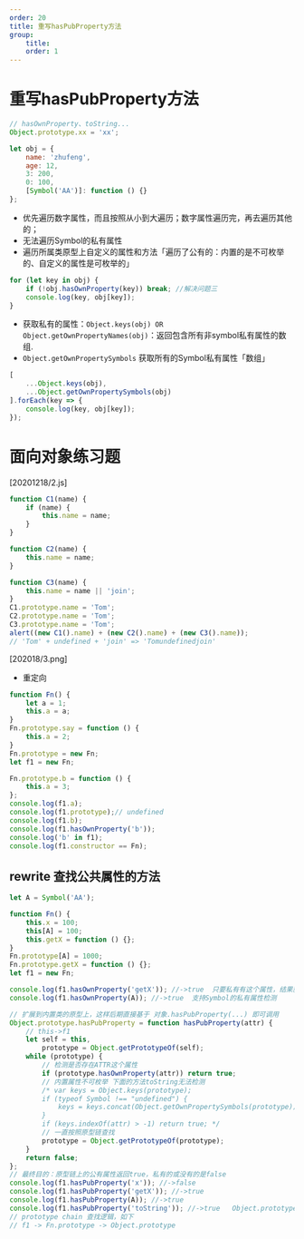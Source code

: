 ```yaml
---
order: 20
title: 重写hasPubProperty方法 
group:
    title: 
    order: 1
---
```


# 重写hasPubProperty方法

```javascript
// hasOwnProperty、toString...
Object.prototype.xx = 'xx';

let obj = {
    name: 'zhufeng',
    age: 12,
    3: 200,
    0: 100,
    [Symbol('AA')]: function () {}
};
```

+ 优先遍历数字属性，而且按照从小到大遍历；数字属性遍历完，再去遍历其他的；
+ 无法遍历Symbol的私有属性
+ 遍历所属类原型上自定义的属性和方法「遍历了公有的：内置的是不可枚举的、自定义的属性是可枚举的」

```javascript
for (let key in obj) {
    if (!obj.hasOwnProperty(key)) break; //解决问题三 
    console.log(key, obj[key]);
} 
```

* 获取私有的属性：`Object.keys(obj) OR Object.getOwnPropertyNames(obj)`：返回包含所有非symbol私有属性的数组.
* `Object.getOwnPropertySymbols` 获取所有的Symbol私有属性「数组」

```javascript
[
    ...Object.keys(obj),
    ...Object.getOwnPropertySymbols(obj)
].forEach(key => {
    console.log(key, obj[key]);
});
```


# 面向对象练习题

[20201218/2.js]  

```javascript
function C1(name) {
    if (name) {
        this.name = name;
    }
}

function C2(name) {
    this.name = name;
}

function C3(name) {
    this.name = name || 'join';
}
C1.prototype.name = 'Tom';
C2.prototype.name = 'Tom';
C3.prototype.name = 'Tom';
alert((new C1().name) + (new C2().name) + (new C3().name));
// 'Tom' + undefined + 'join' => 'Tomundefinedjoin'
```

[202018/3.png]  

* 重定向

```javascript
function Fn() {
    let a = 1;
    this.a = a;
}
Fn.prototype.say = function () {
    this.a = 2;
}
Fn.prototype = new Fn;
let f1 = new Fn;

Fn.prototype.b = function () {
    this.a = 3;
};
console.log(f1.a);
console.log(f1.prototype);// undefined
console.log(f1.b);
console.log(f1.hasOwnProperty('b'));
console.log('b' in f1);
console.log(f1.constructor == Fn);
```

## rewrite 查找公共属性的方法

```javascript
let A = Symbol('AA');

function Fn() {
    this.x = 100;
    this[A] = 100;
    this.getX = function () {};
}
Fn.prototype[A] = 1000;
Fn.prototype.getX = function () {};
let f1 = new Fn;
```

```javascript
console.log(f1.hasOwnProperty('getX')); //->true  只要私有有这个属性，结果就是true
console.log(f1.hasOwnProperty(A)); //->true  支持Symbol的私有属性检测
```

```javascript
// 扩展到内置类的原型上，这样后期直接基于 对象.hasPubProperty(...) 即可调用
Object.prototype.hasPubProperty = function hasPubProperty(attr) {
    // this->f1
    let self = this,
        prototype = Object.getPrototypeOf(self);
    while (prototype) {
        // 检测是否存在ATTR这个属性
        if (prototype.hasOwnProperty(attr)) return true;
        // 内置属性不可枚举 下面的方法toString无法检测
        /* var keys = Object.keys(prototype);
        if (typeof Symbol !== "undefined") {
            keys = keys.concat(Object.getOwnPropertySymbols(prototype));
        }
        if (keys.indexOf(attr) > -1) return true; */
        // 一直按照原型链查找
        prototype = Object.getPrototypeOf(prototype);
    }
    return false;
};
// 最终目的：原型链上的公有属性返回true，私有的或没有的是false
console.log(f1.hasPubProperty('x')); //->false
console.log(f1.hasPubProperty('getX')); //->true
console.log(f1.hasPubProperty(A)); //->true
console.log(f1.hasPubProperty('toString')); //->true   Object.prototype
// prototype chain 查找逻辑，如下
// f1 -> Fn.prototype -> Object.prototype
```